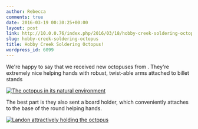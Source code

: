 ```yaml
---
author: Rebecca
comments: true
date: 2016-03-19 00:30:25+00:00
layout: post
link: http://10.0.0.76/index.php/2016/03/18/hobby-creek-soldering-octopus/
slug: hobby-creek-soldering-octopus
title: Hobby Creek Soldering Octopus!
wordpress_id: 6099
---
```


We're happy to say that we received new octopuses from . They're extremely nice helping hands with robust, twist-able arms attached to billet stands


[![The octopus in its natural environment](http://miters.mit.edu/wp-content/uploads/2016/03/SAM_9383-1024x682.jpg)](http://miters.mit.edu/wp-content/uploads/2016/03/SAM_9383.jpg)


The best part is they also sent a board holder, which conveniently attaches to the base of the round helping hands.

[![Landon attractively holding the octopus](http://miters.mit.edu/wp-content/uploads/2016/03/SAM_9386-1024x682.jpg)](http://miters.mit.edu/wp-content/uploads/2016/03/SAM_9386.jpg)
